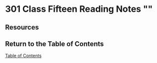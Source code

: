 # 301 Class Fifteen Reading Notes ""

## Resources

## Return to the Table of Contents

[Table of Contents](https://todd75.github.io/reading-notes/)